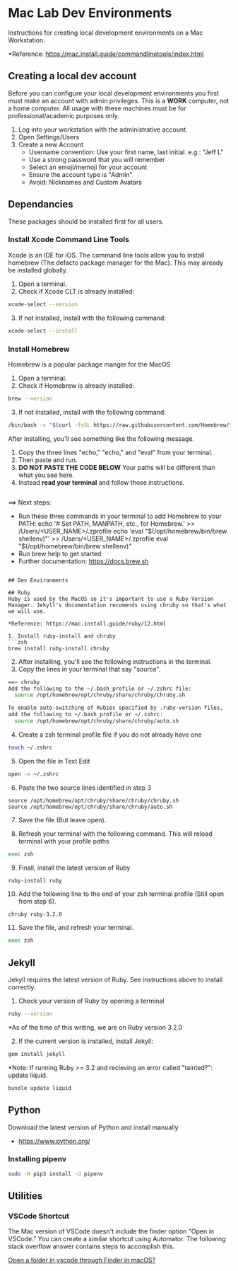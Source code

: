 # Mac Lab Dev Environments
Instructions for creating local development environments on a Mac Workstation.

*Reference: https://mac.install.guide/commandlinetools/index.html

## Creating a local dev account
Before you can configure your local development environments you first must make an account with admin privileges. This is a **WORK** computer, not a home computer. All usage with these machines must be for professional/academic purposes only.

1. Log into your workstation with the administrative account.
2. Open Settings/Users
3. Create a new Account 
   - Username convention: Use your first name, last initial. e.g.: "Jeff L"
   - Use a strong password that you will remember
   - Select an emoji/memoji for your account
   - Ensure the account type is "Admin"
   - Avoid: Nicknames and Custom Avatars

## Dependancies
These packages should be installed first for all users.

### Install Xcode Command Line Tools
Xcode is an IDE for iOS. The command line tools allow you to install homebrew (The defacto package manager for the Mac). This may already be installed globally.

1. Open a terminal.
2. Check if Xcode CLT is already installed:
```zsh
xcode-select --version
```

3. If not installed, install with the following command:
```zsh
xcode-select --install
```

### Install Homebrew
Homebrew is a popular package manger for the MacOS

1. Open a terminal.
2. Check if Homebrew is already installed:
```zsh
brew --version
```

3. If not installed, install with the following command:
```zsh
/bin/bash -c "$(curl -fsSL https://raw.githubusercontent.com/Homebrew/install/HEAD/install.sh)"
```

After installing, you'll see something like the following message. 
1. Copy the three lines "echo," "echo," and "eval" from your terminal. 
2. Then paste and run. 
3. **DO NOT PASTE THE CODE BELOW** Your paths will be different than what you see here. 
4. Instead **read your terminal** and follow those instructions.
>```zsh
 ==> Next steps:
 - Run these three commands in your terminal to add Homebrew to your PATH:
     echo '# Set PATH, MANPATH, etc., for Homebrew.' >> /Users/<USER_NAME>/.zprofile
     echo 'eval "$(/opt/homebrew/bin/brew shellenv)"' >> /Users/<USER_NAME>/.zprofile
     eval "$(/opt/homebrew/bin/brew shellenv)"
 - Run brew help to get started
 - Further documentation:
     https://docs.brew.sh
```

## Dev Environments

## Ruby
Ruby is used by the MacOS so it's important to use a Ruby Version Manager. Jekyll's documentation recomends using chruby so that's what we will use.

*Reference: https://mac.install.guide/ruby/12.html

1. Install ruby-install and chruby
```zsh
brew install ruby-install chruby
```

2. After installing, you'll see the following instructions in the terminal. 
3. Copy the lines in your terminal that say "source".
```bash
==> chruby
Add the following to the ~/.bash_profile or ~/.zshrc file:
  source /opt/homebrew/opt/chruby/share/chruby/chruby.sh

To enable auto-switching of Rubies specified by .ruby-version files,
add the following to ~/.bash_profile or ~/.zshrc:
  source /opt/homebrew/opt/chruby/share/chruby/auto.sh

```

4. Create a zsh terminal profile file if you do not already have one
```zsh
touch ~/.zshrc  
```

5. Open the file in Text Edit
```zsh
open -e ~/.zshrc
```

6. Paste the two source lines identified in step 3
```text
source /opt/homebrew/opt/chruby/share/chruby/chruby.sh
source /opt/homebrew/opt/chruby/share/chruby/auto.sh
```

7. Save the file (But leave open).

8. Refresh your terminal with the following command. This will reload terminal with your profile paths

```zsh
exec zsh
```

9. Finall, install the latest version of Ruby
```zsh
ruby-install ruby
```

10. Add the following line to the end of your zsh terminal profile (Still open from step 6).
```text
chruby ruby-3.2.0
```

11. Save the file, and refresh your terminal.
```zsh
exec zsh
```

## Jekyll
Jekyll requires the latest version of Ruby. See instructions above to install correctly.

1. Check your version of Ruby by opening a terminal

```zsh
ruby --version
```
*As of the time of this writing, we are on Ruby version 3.2.0

2. If the current version is installed, install Jekyll:
```zsh
gem install jekyll
```

*Note: If running Ruby >= 3.2 and recieving an error called "tainted?": update liquid.
```zsh
bundle update liquid
```

## Python
Download the latest version of Python and install manually

- https://www.python.org/

### Installing pipenv
```zsh
sudo -H pip3 install -U pipenv
```

## Utilities

### VSCode Shortcut 
The Mac version of VSCode doesn't include the finder option "Open in VSCode." You can create a similar shortcut using Automator. The following stack overflow answer contains steps to accomplish this.

[Open a folder in vscode through Finder in macOS?](https://stackoverflow.com/a/70512321/7799574 "Best Answer IMHO")
